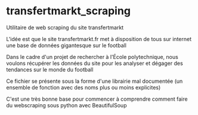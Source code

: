 # transfertmarkt_scraping
Utilitaire de web scraping du site transfertmarkt


L'idée est que le site transfertmarkt.fr met à disposition de tous sur internet une base de données gigantesque sur le football

Dans le cadre d'un projet de rechercher à l'École polytechnique, nous voulons récupérer les données du site pour les analyser et dégager des tendances sur le monde du football

Ce fichier se présente sous la forme d'une librairie mal documentée  (un ensemble de fonction avec des noms plus ou moins explicites)

C'est une très bonne base pour commencer à comprendre comment faire du webscraping sous python avec BeautifulSoup

